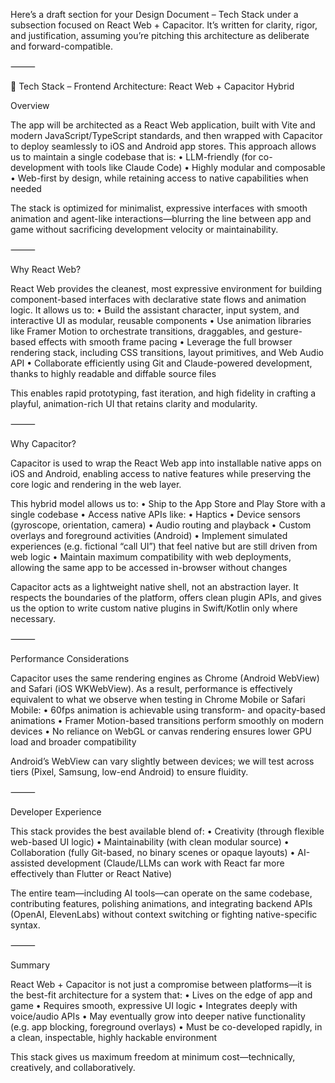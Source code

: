 Here’s a draft section for your Design Document – Tech Stack under a subsection focused on React Web + Capacitor. It’s written for clarity, rigor, and justification, assuming you’re pitching this architecture as deliberate and forward-compatible.

⸻

🧱 Tech Stack – Frontend Architecture: React Web + Capacitor Hybrid

Overview

The app will be architected as a React Web application, built with Vite and modern JavaScript/TypeScript standards, and then wrapped with Capacitor to deploy seamlessly to iOS and Android app stores. This approach allows us to maintain a single codebase that is:
	•	LLM-friendly (for co-development with tools like Claude Code)
	•	Highly modular and composable
	•	Web-first by design, while retaining access to native capabilities when needed

The stack is optimized for minimalist, expressive interfaces with smooth animation and agent-like interactions—blurring the line between app and game without sacrificing development velocity or maintainability.

⸻

Why React Web?

React Web provides the cleanest, most expressive environment for building component-based interfaces with declarative state flows and animation logic. It allows us to:
	•	Build the assistant character, input system, and interactive UI as modular, reusable components
	•	Use animation libraries like Framer Motion to orchestrate transitions, draggables, and gesture-based effects with smooth frame pacing
	•	Leverage the full browser rendering stack, including CSS transitions, layout primitives, and Web Audio API
	•	Collaborate efficiently using Git and Claude-powered development, thanks to highly readable and diffable source files

This enables rapid prototyping, fast iteration, and high fidelity in crafting a playful, animation-rich UI that retains clarity and modularity.

⸻

Why Capacitor?

Capacitor is used to wrap the React Web app into installable native apps on iOS and Android, enabling access to native features while preserving the core logic and rendering in the web layer.

This hybrid model allows us to:
	•	Ship to the App Store and Play Store with a single codebase
	•	Access native APIs like:
	•	Haptics
	•	Device sensors (gyroscope, orientation, camera)
	•	Audio routing and playback
	•	Custom overlays and foreground activities (Android)
	•	Implement simulated experiences (e.g. fictional “call UI”) that feel native but are still driven from web logic
	•	Maintain maximum compatibility with web deployments, allowing the same app to be accessed in-browser without changes

Capacitor acts as a lightweight native shell, not an abstraction layer. It respects the boundaries of the platform, offers clean plugin APIs, and gives us the option to write custom native plugins in Swift/Kotlin only where necessary.

⸻

Performance Considerations

Capacitor uses the same rendering engines as Chrome (Android WebView) and Safari (iOS WKWebView). As a result, performance is effectively equivalent to what we observe when testing in Chrome Mobile or Safari Mobile:
	•	60fps animation is achievable using transform- and opacity-based animations
	•	Framer Motion-based transitions perform smoothly on modern devices
	•	No reliance on WebGL or canvas rendering ensures lower GPU load and broader compatibility

Android’s WebView can vary slightly between devices; we will test across tiers (Pixel, Samsung, low-end Android) to ensure fluidity.

⸻

Developer Experience

This stack provides the best available blend of:
	•	Creativity (through flexible web-based UI logic)
	•	Maintainability (with clean modular source)
	•	Collaboration (fully Git-based, no binary scenes or opaque layouts)
	•	AI-assisted development (Claude/LLMs can work with React far more effectively than Flutter or React Native)

The entire team—including AI tools—can operate on the same codebase, contributing features, polishing animations, and integrating backend APIs (OpenAI, ElevenLabs) without context switching or fighting native-specific syntax.

⸻

Summary

React Web + Capacitor is not just a compromise between platforms—it is the best-fit architecture for a system that:
	•	Lives on the edge of app and game
	•	Requires smooth, expressive UI logic
	•	Integrates deeply with voice/audio APIs
	•	May eventually grow into deeper native functionality (e.g. app blocking, foreground overlays)
	•	Must be co-developed rapidly, in a clean, inspectable, highly hackable environment

This stack gives us maximum freedom at minimum cost—technically, creatively, and collaboratively.